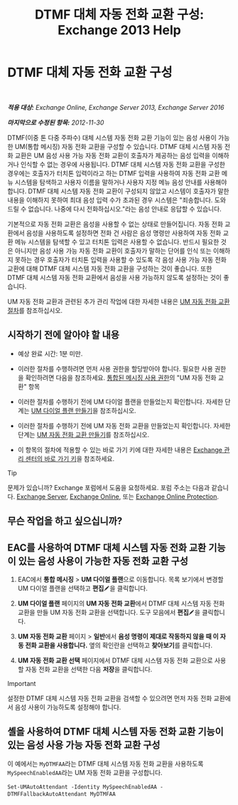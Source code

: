 ﻿---
title: 'DTMF 대체 자동 전화 교환 구성: Exchange 2013 Help'
TOCTitle: DTMF 대체 자동 전화 교환 구성
ms:assetid: a82d85f7-de30-40db-8ee6-b091ac14da9d
ms:mtpsurl: https://technet.microsoft.com/ko-kr/library/Bb232158(v=EXCHG.150)
ms:contentKeyID: 50483831
ms.date: 05/22/2018
mtps_version: v=EXCHG.150
ms.translationtype: MT
---

# DTMF 대체 자동 전화 교환 구성

 

_**적용 대상:** Exchange Online, Exchange Server 2013, Exchange Server 2016_

_**마지막으로 수정된 항목:** 2012-11-30_

DTMF(이중 톤 다중 주파수) 대체 시스템 자동 전화 교환 기능이 있는 음성 사용이 가능한 UM(통합 메시징) 자동 전화 교환을 구성할 수 있습니다. DTMF 대체 시스템 자동 전화 교환은 UM 음성 사용 가능 자동 전화 교환이 호출자가 제공하는 음성 입력을 이해하거나 인식할 수 없는 경우에 사용됩니다. DTMF 대체 시스템 자동 전화 교환을 구성한 경우에는 호출자가 터치톤 입력이라고 하는 DTMF 입력을 사용하여 자동 전화 교환 메뉴 시스템을 탐색하고 사용자 이름을 말하거나 사용자 지정 메뉴 음성 안내를 사용해야 합니다. DTMF 대체 시스템 자동 전화 교환이 구성되지 않았고 시스템이 호출자가 말한 내용을 이해하지 못하여 최대 음성 입력 수가 초과된 경우 시스템은 "죄송합니다. 도와드릴 수 없습니다. 나중에 다시 전화하십시오."라는 음성 안내로 응답할 수 있습니다.

기본적으로 자동 전화 교환은 음성을 사용할 수 없는 상태로 만들어집니다. 자동 전화 교환에서 음성을 사용하도록 설정하면 전화 건 사람은 음성 명령만 사용하여 자동 전화 교환 메뉴 시스템을 탐색할 수 있고 터치톤 입력은 사용할 수 없습니다. 반드시 필요한 것은 아니지만 음성 사용 가능 자동 전화 교환이 호출자가 말하는 단어를 인식 또는 이해하지 못하는 경우 호출자가 터치톤 입력을 사용할 수 있도록 각 음성 사용 가능 자동 전화 교환에 대해 DTMF 대체 시스템 자동 전화 교환을 구성하는 것이 좋습니다. 또한 DTMF 대체 시스템 자동 전화 교환에서 음성을 사용 가능하지 않도록 설정하는 것이 좋습니다.

UM 자동 전화 교환과 관련된 추가 관리 작업에 대한 자세한 내용은 [UM 자동 전화 교환 절차](um-auto-attendant-procedures-exchange-2013-help.md)를 참조하십시오.

## 시작하기 전에 알아야 할 내용

  - 예상 완료 시간: 1분 미만.

  - 이러한 절차를 수행하려면 먼저 사용 권한을 할당받아야 합니다. 필요한 사용 권한을 확인하려면 다음을 참조하세요. [통합된 메시징 사용 권한](unified-messaging-permissions-exchange-2013-help.md)의 "UM 자동 전화 교환" 항목

  - 이러한 절차를 수행하기 전에 UM 다이얼 플랜을 만들었는지 확인합니다. 자세한 단계는 [UM 다이얼 플랜 만들기](create-a-um-dial-plan-exchange-2013-help.md)을 참조하십시오.

  - 이러한 절차를 수행하기 전에 UM 자동 전화 교환을 만들었는지 확인합니다. 자세한 단계는 [UM 자동 전화 교환 만들기](create-a-um-auto-attendant-exchange-2013-help.md)를 참조하십시오.

  - 이 항목의 절차에 적용할 수 있는 바로 가기 키에 대한 자세한 내용은 [Exchange 관리 센터의 바로 가기 키](keyboard-shortcuts-in-the-exchange-admin-center-exchange-online-protection-help.md)을 참조하세요.


> [!TIP]
> 문제가 있습니까? Exchange 포럼에서 도움을 요청하세요. 포럼 주소는 다음과 같습니다. <A href="https://go.microsoft.com/fwlink/p/?linkid=60612">Exchange Server</A>, <A href="https://go.microsoft.com/fwlink/p/?linkid=267542">Exchange Online</A>, 또는 <A href="https://go.microsoft.com/fwlink/p/?linkid=285351">Exchange Online Protection</A>.



## 무슨 작업을 하고 싶으십니까?

## EAC를 사용하여 DTMF 대체 시스템 자동 전화 교환 기능이 있는 음성 사용이 가능한 자동 전화 교환 구성

1.  EAC에서 **통합 메시징** \> **UM 다이얼 플랜**으로 이동합니다. 목록 보기에서 변경할 UM 다이얼 플랜을 선택하고 **편집**![편집 아이콘](images/JJ218640.6f53ccb2-1f13-4c02-bea0-30690e6ea71d(EXCHG.150).gif "편집 아이콘")을 클릭합니다.

2.  **UM 다이얼 플랜** 페이지의 **UM 자동 전화 교환**에서 DTMF 대체 시스템 자동 전화 교환을 만들 UM 자동 전화 교환을 선택합니다. 도구 모음에서 **편집**![편집 아이콘](images/JJ218640.6f53ccb2-1f13-4c02-bea0-30690e6ea71d(EXCHG.150).gif "편집 아이콘")을 클릭합니다.

3.  **UM 자동 전화 교환** 페이지 \> **일반**에서 **음성 명령이 제대로 작동하지 않을 때 이 자동 전화 교환을 사용합니다.** 옆의 확인란을 선택하고 **찾아보기**를 클릭합니다.

4.  **UM 자동 전화 교환 선택** 페이지에서 DTMF 대체 시스템 자동 전화 교환으로 사용할 자동 전화 교환을 선택한 다음 **저장**을 클릭합니다.


> [!IMPORTANT]
> 설정한 DTMF 대체 시스템 자동 전화 교환을 검색할 수 있으려면 먼저 자동 전화 교환에서 음성 사용이 가능하도록 설정해야 합니다.



## 셸을 사용하여 DTMF 대체 시스템 자동 전화 교환 기능이 있는 음성 사용 가능 자동 전화 교환 구성

이 예에서는 `MyDTMFAA`라는 DTMF 대체 시스템 자동 전화 교환을 사용하도록 `MySpeechEnabledAA`라는 UM 자동 전화 교환을 구성합니다.

    Set-UMAutoAttendant -Identity MySpeechEnabledAA -DTMFFallbackAutoAttendant MyDTMFAA

